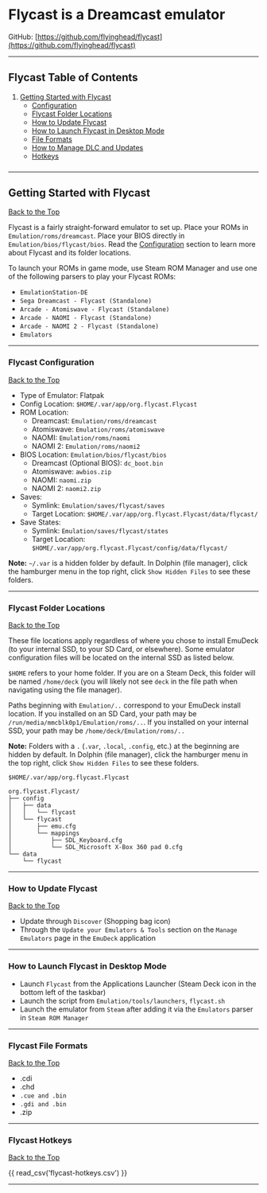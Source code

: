 # Flycast is a Dreamcast emulator

GitHub: [https://github.com/flyinghead/flycast](https://github.com/flyinghead/flycast)

***

## Flycast Table of Contents

1. [Getting Started with Flycast](#getting-started-with-flycast)
    - [Configuration](#flycast-configuration)
    - [Flycast Folder Locations](#flycast-folder-locations)
    - [How to Update Flycast](#how-to-update-flycast)
    - [How to Launch Flycast in Desktop Mode](#how-to-launch-flycast-in-desktop-mode)
    - [File Formats](#flycast-file-formats)
    - [How to Manage DLC and Updates](#how-to-manage-dlc-and-updates)
    - [Hotkeys](#flycast-hotkeys)

### 

***

## Getting Started with Flycast
[Back to the Top](#flycast-table-of-contents)

Flycast is a fairly straight-forward emulator to set up. Place your ROMs in `Emulation/roms/dreamcast`. Place your BIOS directly in `Emulation/bios/flycast/bios`. Read the [Configuration](#flycast-configuration) section to learn more about Flycast and its folder locations.

To launch your ROMs in game mode, use Steam ROM Manager and use one of the following parsers to play your Flycast ROMs:

* `EmulationStation-DE`
* `Sega Dreamcast - Flycast (Standalone)`
* `Arcade - Atomiswave - Flycast (Standalone)`
* `Arcade - NAOMI - Flycast (Standalone)`
* `Arcade - NAOMI 2 - Flycast (Standalone)` 
* `Emulators`


***

### Flycast Configuration
[Back to the Top](#flycast-table-of-contents)

* Type of Emulator: Flatpak
* Config Location: `$HOME/.var/app/org.flycast.Flycast`
* ROM Location: 
  * Dreamcast: `Emulation/roms/dreamcast`
  * Atomiswave: `Emulation/roms/atomiswave`
  * NAOMI: `Emulation/roms/naomi`
  * NAOMI 2: `Emulation/roms/naomi2`
* BIOS Location: `Emulation/bios/flycast/bios`
    * Dreamcast (Optional BIOS): `dc_boot.bin`
    * Atomiswave: `awbios.zip`
    * NAOMI: `naomi.zip`
    * NAOMI 2: `naomi2.zip`
* Saves:
    * Symlink: `Emulation/saves/flycast/saves`
    * Target Location: `$HOME/.var/app/org.flycast.Flycast/data/flycast/`
* Save States:
    * Symlink: `Emulation/saves/flycast/states`
    * Target Location: `$HOME/.var/app/org.flycast.Flycast/config/data/flycast/`

**Note:** `~/.var` is a hidden folder by default. In Dolphin (file manager), click the hamburger menu in the top right, click `Show Hidden Files` to see these folders.

***

### Flycast Folder Locations
[Back to the Top](#flycast-table-of-contents)

These file locations apply regardless of where you chose to install EmuDeck (to your internal SSD, to your SD Card, or elsewhere). Some emulator configuration files will be located on the internal SSD as listed below. 

`$HOME` refers to your home folder. If you are on a Steam Deck, this folder will be named `/home/deck` (you will likely not see `deck` in the file path when navigating using the file manager). 

Paths beginning with `Emulation/..` correspond to your EmuDeck install location. If you installed on an SD Card, your path may be `/run/media/mmcblk0p1/Emulation/roms/..`. If you installed on your internal SSD, your path may be `/home/deck/Emulation/roms/..`

**Note:** Folders with a `.` (`.var`, `.local`, `.config`, etc.) at the beginning are hidden by default. In Dolphin (file manager), click the hamburger menu in the top right, click `Show Hidden Files` to see these folders.

`$HOME/.var/app/org.flycast.Flycast`

```
org.flycast.Flycast/
├── config
│   ├── data
│   │   └── flycast
│   └── flycast
│       ├── emu.cfg
│       └── mappings
│           ├── SDL_Keyboard.cfg
│           └── SDL_Microsoft X-Box 360 pad 0.cfg
└── data
    └── flycast
```


***

### How to Update Flycast
[Back to the Top](#flycast-table-of-contents)

* Update through `Discover` (Shopping bag icon)
* Through the `Update your Emulators & Tools` section on the `Manage Emulators` page in the `EmuDeck` application


***

### How to Launch Flycast in Desktop Mode

* Launch `Flycast` from the Applications Launcher (Steam Deck icon in the bottom left of the taskbar)
* Launch the script from `Emulation/tools/launchers`, `flycast.sh`
* Launch the emulator from `Steam` after adding it via the `Emulators` parser in `Steam ROM Manager`


***

### Flycast File Formats
[Back to the Top](#flycast-table-of-contents)

* .cdi
* .chd 
* `.cue and .bin` 
* `.gdi and .bin`
* .zip

***

### Flycast Hotkeys
[Back to the Top](#flycast-table-of-contents)

{{ read_csv('flycast-hotkeys.csv') }}


***